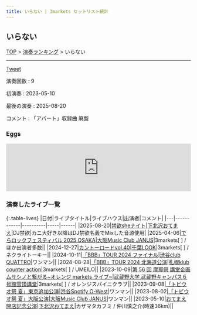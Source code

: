 ```yaml
---
title: いらない | 3markets セットリスト統計
---
```

## いらない


[TOP](/setlist/) > [演奏ランキング](songs.html) > いらない

___

<a href="https://twitter.com/share?ref_src=twsrc%5Etfw" data-text="3markets[ ]セットリスト > いらない" class="twitter-share-button" data-via="3markets" data-hashtags="3markets" data-related="3markets" data-show-count="false">Tweet</a>

演奏回数
: 9

初演奏
: 2023-05-10

最後の演奏
: 2025-08-20


コメント
: 「アパート」収録曲 廃盤








### Eggs
<iframe src="https://eggs.mu/player/embed/eJwNyjsOgCAMANC7dJbEUoHC7kHKbzEwAJvx7rK-vBfmSBCACZnEeUVojLqS10oqZ4U5llgzIRWBA7q0cvf9qcl4yprb8oKA1mu2zvPpiL4f6NQXSg?layout=oblong&base=f2f2f2&text=000000&button=000000&size=w400" width="100%" height="130" scrolling="no" framebordercrolling="no" frameborder="0" class="eggsplayer eggs-w400" style="height: 130px; width: 100px; min-width:100%"></iframe>



### 演奏したライブ一覧

{:.table-lives}
|日付|ライブタイトル|ライブハウス|出演者|コメント|
|---|------------|----------|-----|------|
|<span class="nowrap">2025-08-20</span>|[禁欲sheナイト](live212.html)|[下北沢おてまえ](livehouse058.html)|DJ禁欲|カニ大好き以降はDJ禁欲名義でMixした音源使用|
|<span class="nowrap">2025-04-06</span>|[でらロックフェスティバル 2025 OSAKA](live190.html)|[大阪Music Club JANUS](livehouse016.html)|3markets[ ] / ほか出演者多数||
|<span class="nowrap">2024-12-27</span>|[カントーロードvol.40](live163.html)|[千葉LOOK](livehouse014.html)|3markets[ ] / ネクライトーキー||
|<span class="nowrap">2024-10-11</span>|[「BBB」TOUR 2024	ファイナル](live150.html)|[渋谷club QUATTRO](livehouse002.html)|ワンマン||
|<span class="nowrap">2024-08-28</span>|[「BBB」TOUR 2024 北海道公演](live141.html)|[札幌klub counter action](livehouse090.html)|3markets[ ] / UMEILO||
|<span class="nowrap">2023-10-09</span>|[第 56 回 摩耶祭 講堂企画 ムサシノと繋がる~オレンジ markets ライブ~](live083.html)|[武蔵野大学 武蔵野キャンパス６号館雪頂講堂](livehouse064.html)|3markets[ ] / オレンジスパイニクラブ||
|<span class="nowrap">2023-09-08</span>|[「トビウオ祭 夏」東京追加公演](live079.html)|[渋谷Spotify O-West](livehouse009.html)|ワンマン||
|<span class="nowrap">2023-08-02</span>|[「トビウオ祭 夏」大阪公演](live074.html)|[大阪Music Club JANUS](livehouse016.html)|ワンマン||
|<span class="nowrap">2023-05-10</span>|[おてまえ開店記念公演](live066.html)|[下北沢おてまえ](livehouse058.html)|カザマタカフミ / 仲川慎之介(時速36km)||



<script async src="https://platform.twitter.com/widgets.js" charset="utf-8"></script>